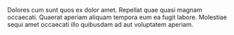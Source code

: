 Dolores cum sunt quos ex dolor amet. Repellat quae quasi magnam occaecati. Quaerat aperiam aliquam tempora eum ea fugit labore. Molestiae sequi amet occaecati illo quibusdam ad aut voluptatem aperiam.